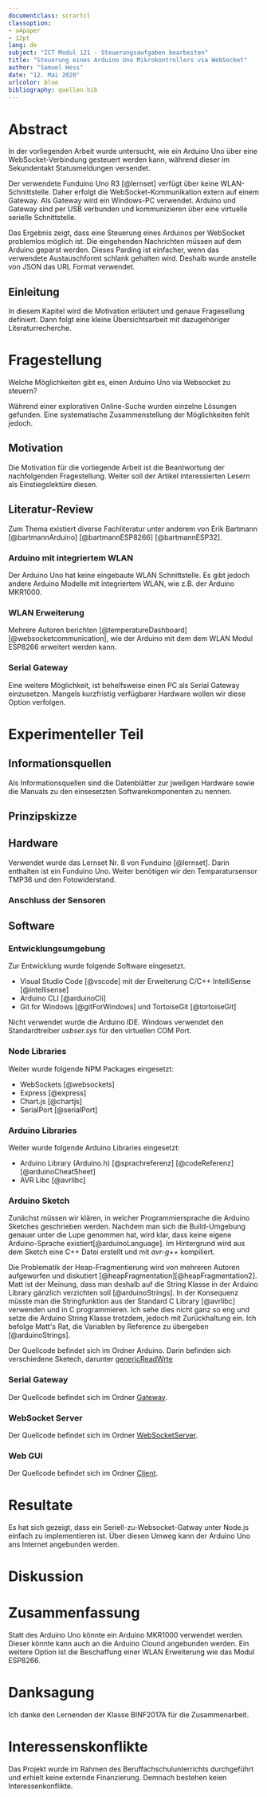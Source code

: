 ```yaml
---
documentclass: scrartcl
classoption:
- a4paper
- 12pt
lang: de
subject: "ICT Modul 121 - Steuerungsaufgaben bearbeiten"
title: "Steuerung eines Arduino Uno Mikrokontrollers via WebSocket"
author: "Samuel Hess"
date: "12. Mai 2020"
urlcolor: blue
bibliography: quellen.bib
---
```



# Abstract
In der vorliegenden Arbeit wurde untersucht, wie ein Arduino Uno über
eine WebSocket-Verbindung gesteuert werden kann, während dieser im
Sekundentakt Statusmeldungen versendet.

Der verwendete Funduino Uno R3 [@lernset] verfügt über keine
WLAN-Schnittstelle. Daher erfolgt die WebSocket-Kommunikation extern auf
einem Gateway. Als Gateway wird ein Windows-PC verwendet. Arduino und
Gateway sind per USB verbunden und kommunizieren über eine virtuelle
serielle Schnittstelle.

Das Ergebnis zeigt, dass eine Steuerung eines Arduinos per WebSocket
problemlos möglich ist. Die eingehenden Nachrichten müssen auf dem
Arduino geparst werden. Dieses Parding ist einfacher, wenn das
verwendete Austauschformt schlank gehalten wird. Deshalb wurde anstelle
von JSON das URL Format verwendet.

## Einleitung
In diesem Kapitel wird die Motivation erläutert und genaue Fragesellung
definiert. Dann folgt eine kleine Übersichtsarbeit mit dazugehöriger
Literaturrecherche.

# Fragestellung
Welche Möglichkeiten gibt es, einen Arduino Uno via Websocket zu
steuern?

Während einer explorativen Online-Suche wurden einzelne Lösungen
gefunden. Eine systematische Zusammenstellung der Möglichkeiten fehlt
jedoch.

## Motivation
Die Motivation für die vorliegende Arbeit ist die Beantwortung der
nachfolgenden Fragestellung. Weiter soll der Artikel interessierten
Lesern als Einstiegslektüre diesen.

## Literatur-Review
Zum Thema existiert diverse Fachliteratur unter anderem von Erik
Bartmann [@bartmannArduino] [@bartmannESP8266] [@bartmannESP32].

### Arduino mit integriertem WLAN
Der Arduino Uno hat keine eingebaute WLAN Schnittstelle. Es gibt jedoch
andere Arduino Modelle mit integriertem WLAN, wie z.B. der Arduino
MKR1000.

### WLAN Erweiterung
Mehrere Autoren berichten [@temperatureDashboard] [@websocketcommunication], 
wie der Arduino mit dem dem WLAN Modul ESP8266 erweitert werden kann.

### Serial Gateway
Eine weitere Möglichkeit, ist behelfsweise einen PC als Serial Gateway
einzusetzen. Mangels kurzfristig verfügbarer Hardware wollen wir diese
Option verfolgen.

# Experimenteller Teil

## Informationsquellen
Als Informationsquellen sind die Datenblätter zur jweiligen Hardware
sowie die Manuals zu den einsesetzten Softwarekomponenten zu nennen.

## Prinzipskizze

## Hardware
Verwendet wurde das Lernset Nr. 8 von Funduino [@lernset]. Darin
enthalten ist ein Funduino Uno. Weiter benötigen wir den
Temparatursensor TMP36 und den Fotowiderstand.

### Anschluss der Sensoren

## Software

### Entwicklungsumgebung
Zur Entwicklung wurde folgende Software eingesetzt.

-   Visual Studio Code [@vscode] mit der Erweiterung C/C++
    IntelliSense [@intellisense]
-   Arduino CLI [@arduinoCli]
-   Git for Windows [@gitForWindows] und TortoiseGit [@tortoiseGit]

Nicht verwendet wurde die Arduino IDE. Windows verwendet den
Standardtreiber *usbser.sys* für den virtuellen COM Port.

### Node Libraries
Weiter wurde folgende NPM Packages eingesetzt:

-   WebSockets [@websockets]
-   Express [@express]
-   Chart.js [@chartjs]
-   SerialPort [@serialPort]

### Arduino Libraries

Weiter wurde folgende Arduino Libraries eingesetzt:

-   Arduino Library (Arduino.h) [@sprachreferenz] [@codeReferenz] 
    [@arduinoCheatSheet]  
-   AVR Libc [@avrlibc]

### Arduino Sketch
Zunächst müssen wir klären, in welcher Programmiersprache die Arduino
Sketches geschrieben werden. Nachdem man sich die Build-Umgebung genauer
unter die Lupe genommen hat, wird klar, dass keine eigene
Arduino-Sprache existiert[@arduinoLanguage]. Im Hintergrund wird aus dem
Sketch eine C++ Datei erstellt und mit *avr-g++* kompiliert.

Die Problematik der Heap-Fragmentierung wird von mehreren Autoren
aufgeworfen und diskutiert [@heapFragmentation][@heapFragmentation2].
Matt ist der Meinung, dass man deshalb auf die String Klasse in der
Arduino Library gänzlich verzichten soll [@arduinoStrings]. In der
Konsequenz müsste man die Stringfunktion aus der Standard C
Library [@avrlibc] verwenden und in C programmieren. Ich sehe dies nicht
ganz so eng und setze die Arduino String Klasse trotzdem, jedoch mit
Zurückhaltung ein. Ich befolge Matt's Rat, die Variablen by Reference zu
übergeben [@arduinoStrings].

Der Quellcode befindet sich im Ordner Arduino. Darin befinden sich verschiedene
Sketech, darunter [genericReadWrte](../arduino/genericReadWrite/genericReadWrite.ino)

### Serial Gateway
Der Quellcode befindet sich im Ordner [Gateway](../gateway/gateway.js).

### WebSocket Server
Der Quellcode befindet sich im Ordner [WebSocketServer](../websocketserver/websocketserver.js).

### Web GUI
Der Quellcode befindet sich im Ordner [Client](../client/index.html).

# Resultate
Es hat sich gezeigt, dass ein Seriell-zu-Websocket-Gatway unter Node.js
einfach zu implementieren ist. Über diesen Umweg kann der Arduino Uno
ans Internet angebunden werden.

# Diskussion

# Zusammenfassung
Statt des Arduino Uno könnte ein Arduino MKR1000 verwendet werden.
Dieser könnte kann auch an die Arduino Clound angebunden werden. Ein
weitere Option ist die Beschaffung einer WLAN Erweiterung wie das Modul
ESP8266.

# Danksagung
Ich danke den Lernenden der Klasse BINF2017A für die Zusammenarbeit.

# Interessenskonflikte
Das Projekt wurde im Rahmen des Beruffachschulunterrichts durchgeführt
und erhielt keine externde Finanzierung. Demnach bestehen keien
Interessenkonflikte.